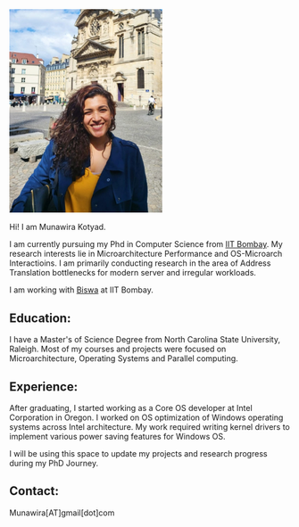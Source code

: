 
<picture>

  <img src="/Image/MunaProfile.jpeg" alt="Profile" width="274"/>
</picture>

Hi! I am Munawira Kotyad.

I am currently pursuing my Phd in Computer Science from [IIT Bombay](https://www.cse.iitb.ac.in/). My research interests lie in Microarchitecture Performance and OS-Microarch Interactioins. I am primarily conducting research in the area of Address Translation bottlenecks for modern server and irregular workloads. 

I am working with [Biswa](https://www.cse.iitb.ac.in/~biswa/) at IIT Bombay.

## Education:

I have a Master's  of Science Degree from North Carolina State University, Raleigh. Most of my courses and projects were focused on Microarchitecture, Operating Systems and Parallel computing. 

## Experience:

After graduating, I started working as a Core OS developer at Intel Corporation in Oregon. I worked on OS optimization of Windows operating systems across Intel architecture. My work required writing kernel drivers to implement various power saving features for Windows OS. 

I will be using this space to update my projects and research progress during my PhD Journey. 

## Contact:

Munawira[AT]gmail[dot]com


